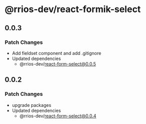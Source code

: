 # @rrios-dev/react-formik-select

## 0.0.3

### Patch Changes

- Add fieldset component and add .gitignore
- Updated dependencies
  - @rrios-dev/react-form-select@0.0.5

## 0.0.2

### Patch Changes

- upgrade packages
- Updated dependencies
  - @rrios-dev/react-form-select@0.0.4
